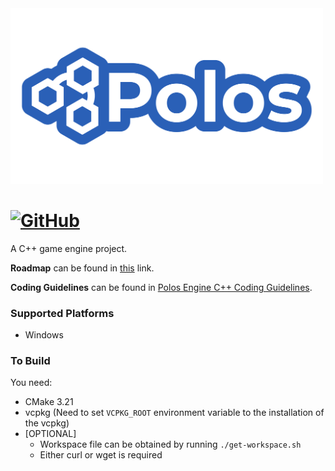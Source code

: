 <img src=".github/resources/logo_bw.svg" alt="logo" width="500"/>

# [![GitHub](https://img.shields.io/github/license/PolosGames/Polos)](https://github.com/PolosGames/Polos/blob/master/LICENSE)

A C++ game engine project.

**Roadmap** can be found in [this](https://trello.com/b/frG6m0AQ) link.

**Coding Guidelines** can be found in [Polos Engine C++ Coding Guidelines](https://bit.ly/3YpjIqH).

### Supported Platforms

- Windows

### To Build

You need:
- CMake 3.21
- vcpkg (Need to set `VCPKG_ROOT` environment variable to the installation of the vcpkg)
- [OPTIONAL]
    - Workspace file can be obtained by running `./get-workspace.sh`
    - Either curl or wget is required

